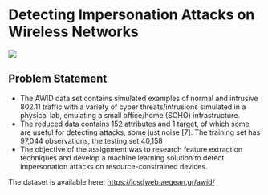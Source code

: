 # Detecting Impersonation Attacks on Wireless Networks
![](https://www.capacitymedia.com/Image/ServeImage?id=49130&w=780&h=442&cr=true)

## Problem Statement

- The AWID data set contains simulated examples of normal and intrusive 802.11 traffic with a variety of cyber threats/intrusions simulated in a physical lab, emulating a small office/home (SOHO) infrastructure.
- The reduced data contains 152 attributes and 1 target, of which some are useful for detecting attacks, some just noise [7]. The training set has 97,044 observations, the testing set 40,158
- The objective of the assignment was to research feature extraction techniques and develop a machine learning solution to detect impersonation attacks on resource-constrained devices. 

The dataset is available here: https://icsdweb.aegean.gr/awid/
